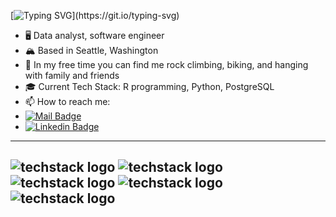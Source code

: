 [![Typing SVG](https://readme-typing-svg.demolab.com?font=Fira+Code&pause=1000&width=435&lines=Hi!%2C+I'm+Laura!)](https://git.io/typing-svg)
- 🖥 Data analyst, software engineer
- 🏔 Based in Seattle, Washington 
- 🌱 In my free time you can find me rock climbing, biking, and hanging with family and friends
- 🎓 Current Tech Stack: R programming, Python, PostgreSQL
- 📫 How to reach me:
- [![Mail Badge](https://img.shields.io/badge/-Gmail-c0392b?style=flat&labelColor=c0392b&logo=gmail&logoColor=white)](mailto:laura.hope.se@gmail.com)
- [![Linkedin Badge](https://img.shields.io/badge/-LinkedIn-blue?style=flat&logo=Linkedin&logoColor=white)](https://www.linkedin.com/in/lmhope/)
---
![techstack logo](https://readme-components.vercel.app/api?component=logo&logo=R&text=true&animation=spin)
![techstack logo](https://readme-components.vercel.app/api?component=logo&logo=postgresql&text=true&animation=spin)
![techstack logo](https://readme-components.vercel.app/api?component=logo&logo=python&text=true&animation=spin)
![techstack logo](https://readme-components.vercel.app/api?component=logo&logo=csharp&text=true&animation=spin)
![techstack logo](https://readme-components.vercel.app/api?component=logo&logo=react&text=true&animation=spin)
---

